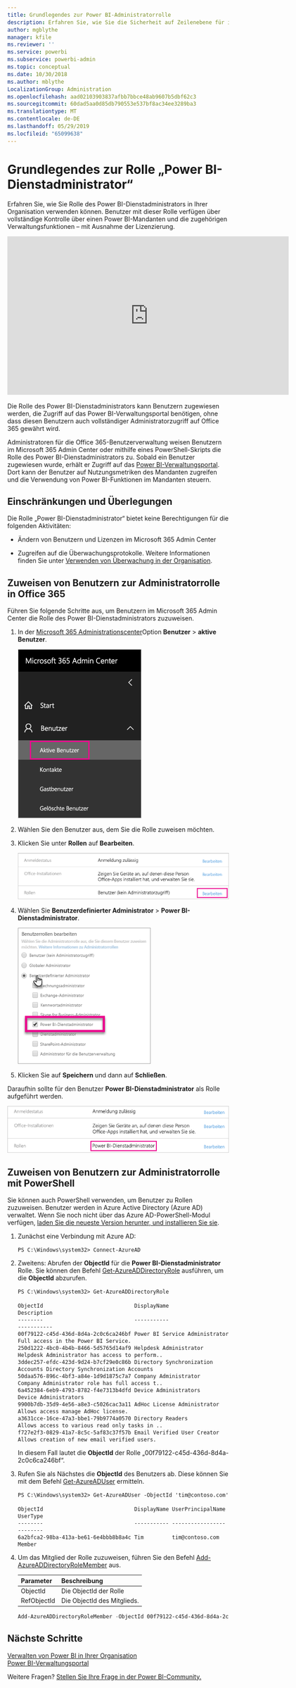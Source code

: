 ```yaml
---
title: Grundlegendes zur Power BI-Administratorrolle
description: Erfahren Sie, wie Sie die Sicherheit auf Zeilenebene für importierte Datasets in DirectQuery im Power BI-Dienst konfigurieren.
author: mgblythe
manager: kfile
ms.reviewer: ''
ms.service: powerbi
ms.subservice: powerbi-admin
ms.topic: conceptual
ms.date: 10/30/2018
ms.author: mblythe
LocalizationGroup: Administration
ms.openlocfilehash: aad02103903837afbb7bbce48ab9607b5dbf62c3
ms.sourcegitcommit: 60dad5aa0d85db790553e537bf8ac34ee3289ba3
ms.translationtype: MT
ms.contentlocale: de-DE
ms.lasthandoff: 05/29/2019
ms.locfileid: "65099638"
---
```

# <a name="understanding-the-power-bi-service-administrator-role"></a>Grundlegendes zur Rolle „Power BI-Dienstadministrator“

Erfahren Sie, wie Sie Rolle des Power BI-Dienstadministrators in Ihrer Organisation verwenden können. Benutzer mit dieser Rolle verfügen über vollständige Kontrolle über einen Power BI-Mandanten und die zugehörigen Verwaltungsfunktionen – mit Ausnahme der Lizenzierung.

<iframe width="640" height="360" src="https://www.youtube.com/embed/PQRbdJgEm3k?showinfo=0" frameborder="0" allowfullscreen></iframe>

Die Rolle des Power BI-Dienstadministrators kann Benutzern zugewiesen werden, die Zugriff auf das Power BI-Verwaltungsportal benötigen, ohne dass diesen Benutzern auch vollständiger Administratorzugriff auf Office 365 gewährt wird.

Administratoren für die Office 365-Benutzerverwaltung weisen Benutzern im Microsoft 365 Admin Center oder mithilfe eines PowerShell-Skripts die Rolle des Power BI-Dienstadministrators zu. Sobald ein Benutzer zugewiesen wurde, erhält er Zugriff auf das [Power BI-Verwaltungsportal](service-admin-portal.md). Dort kann der Benutzer auf Nutzungsmetriken des Mandanten zugreifen und die Verwendung von Power BI-Funktionen im Mandanten steuern.

## <a name="limitations-and-considerations"></a>Einschränkungen und Überlegungen

Die Rolle „Power BI-Dienstadministrator“ bietet keine Berechtigungen für die folgenden Aktivitäten:

* Ändern von Benutzern und Lizenzen im Microsoft 365 Admin Center

* Zugreifen auf die Überwachungsprotokolle. Weitere Informationen finden Sie unter [Verwenden von Überwachung in der Organisation](service-admin-auditing.md).

## <a name="assign-users-to-the-admin-role-in-office-365"></a>Zuweisen von Benutzern zur Administratorrolle in Office 365

Führen Sie folgende Schritte aus, um Benutzern im Microsoft 365 Admin Center die Rolle des Power BI-Dienstadministrators zuzuweisen.

1. In der [Microsoft 365 Administrationscenter](https://portal.office.com/adminportal/home#/homepage)Option **Benutzer** > **aktive Benutzer**.

    ![Microsoft 365 Admin Center](media/service-admin-role/powerbi-admin-users.png)

1. Wählen Sie den Benutzer aus, dem Sie die Rolle zuweisen möchten.

1. Klicken Sie unter **Rollen** auf **Bearbeiten**.

    ![Bearbeiten von Rollen](media/service-admin-role/powerbi-admin-edit-roles.png)

1. Wählen Sie **Benutzerdefinierter Administrator** > **Power BI-Dienstadministrator**.

    ![Power BI-Dienstadministrator](media/service-admin-role/powerbi-admin-role.png)

1. Klicken Sie auf **Speichern** und dann auf **Schließen**.

Daraufhin sollte für den Benutzer **Power BI-Dienstadministrator** als Rolle aufgeführt werden.

![Rollen](media/service-admin-role/powerbi-admin-role-set.png)

## <a name="assign-users-to-the-admin-role-with-powershell"></a>Zuweisen von Benutzern zur Administratorrolle mit PowerShell

Sie können auch PowerShell verwenden, um Benutzer zu Rollen zuzuweisen. Benutzer werden in Azure Active Directory (Azure AD) verwaltet. Wenn Sie noch nicht über das Azure AD-PowerShell-Modul verfügen, [laden Sie die neueste Version herunter, und installieren Sie sie](https://www.powershellgallery.com/packages/AzureAD/).

1. Zunächst eine Verbindung mit Azure AD:
   ```
   PS C:\Windows\system32> Connect-AzureAD
   ```

1. Zweitens: Abrufen der **ObjectId** für die **Power BI-Dienstadministrator** Rolle. Sie können den Befehl [Get-AzureADDirectoryRole](/powershell/module/azuread/get-azureaddirectoryrole) ausführen, um die **ObjectId** abzurufen.

    ```
    PS C:\Windows\system32> Get-AzureADDirectoryRole

    ObjectId                             DisplayName                        Description
    --------                             -----------                        -----------
    00f79122-c45d-436d-8d4a-2c0c6ca246bf Power BI Service Administrator     Full access in the Power BI Service.
    250d1222-4bc0-4b4b-8466-5d5765d14af9 Helpdesk Administrator             Helpdesk Administrator has access to perform..
    3ddec257-efdc-423d-9d24-b7cf29e0c86b Directory Synchronization Accounts Directory Synchronization Accounts
    50daa576-896c-4bf3-a84e-1d9d1875c7a7 Company Administrator              Company Administrator role has full access t..
    6a452384-6eb9-4793-8782-f4e7313b4dfd Device Administrators              Device Administrators
    9900b7db-35d9-4e56-a8e3-c5026cac3a11 AdHoc License Administrator        Allows access manage AdHoc license.
    a3631cce-16ce-47a3-bbe1-79b9774a0570 Directory Readers                  Allows access to various read only tasks in ..
    f727e2f3-0829-41a7-8c5c-5af83c37f57b Email Verified User Creator        Allows creation of new email verified users.
    ```

    In diesem Fall lautet die **ObjectId** der Rolle „00f79122-c45d-436d-8d4a-2c0c6ca246bf“.

1. Rufen Sie als Nächstes die **ObjectId** des Benutzers ab. Diese können Sie mit dem Befehl [Get-AzureADUser](/powershell/module/azuread/get-azureaduser) ermitteln.

    ```
    PS C:\Windows\system32> Get-AzureADUser -ObjectId 'tim@contoso.com'

    ObjectId                             DisplayName UserPrincipalName      UserType
    --------                             ----------- -----------------      --------
    6a2bfca2-98ba-413a-be61-6e4bbb8b8a4c Tim         tim@contoso.com        Member
    ```

1. Um das Mitglied der Rolle zuzuweisen, führen Sie den Befehl [Add-AzureADDirectoryRoleMember](/powershell/module/azuread/add-azureaddirectoryrolemember) aus.

    | Parameter | Beschreibung |
    | --- | --- |
    | ObjectId |Die ObjectId der Rolle |
    | RefObjectId |Die ObjectId des Mitglieds. |

    ```powershell
    Add-AzureADDirectoryRoleMember -ObjectId 00f79122-c45d-436d-8d4a-2c0c6ca246bf -RefObjectId 6a2bfca2-98ba-413a-be61-6e4bbb8b8a4c
    ```

## <a name="next-steps"></a>Nächste Schritte

[Verwalten von Power BI in Ihrer Organisation](service-admin-administering-power-bi-in-your-organization.md)  
[Power BI-Verwaltungsportal](service-admin-portal.md)  

Weitere Fragen? [Stellen Sie Ihre Frage in der Power BI-Community.](http://community.powerbi.com/)